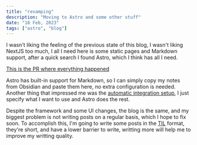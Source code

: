 ```yaml
---
title: "revamping"
description: "Moving to Astro and some other stuff"
date: "18 Feb, 2023"
tags: ["astro", "blog"]
---
```


I wasn't liking the feeling of the previous state of this blog, I wasn't liking NextJS too much, I all I need here is some static pages and Markdown support, after a quick search I found Astro, which I think has all I need.

[This is the PR where everything happened](https://github.com/ddanielsantos/portfolio/commit/bcd34ff4db0bd8a030db72e2822f26c0beafd9b2)

Astro has built-in support for Markdown, so I can simply copy my notes from Obsidian and paste them here, no extra configuration is needed. Another thing that impressed me was the [automatic integration setup](https://docs.astro.build/en/guides/integrations-guide/#automatic-integration-setup), I just specify what I want to use and Astro does the rest.

Despite the framework and some UI changes, the blog is the same, and my biggest problem is not writing posts on a regular basis, which I hope to fix soon. To accomplish this, I'm going to write some posts in the [TIL](https://www.reddit.com/r/todayilearned/) format, they're short, and have a lower barrier to write, writting more will help me to improve my writting quality.

